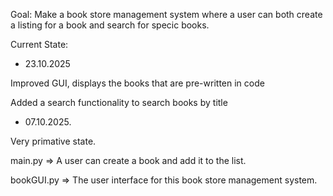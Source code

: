 Goal: Make a book store management system where a user can both create a listing for a book and search for specic books.

Current State:

- 23.10.2025

Improved GUI, displays the books that are pre-written in code

Added a search functionality to search books by title

- 07.10.2025. 

Very primative state. 

main.py => A user can create a book and add it to the list.

bookGUI.py => The user interface for this book store management system.
